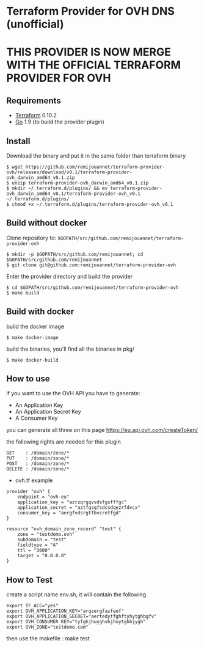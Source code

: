 Terraform Provider for OVH DNS (unofficial)
==================

# THIS PROVIDER IS NOW MERGE WITH THE OFFICIAL TERRAFORM PROVIDER FOR OVH


Requirements
------------

-   [Terraform](https://www.terraform.io/downloads.html) 0.10.2 
-   [Go](https://golang.org/doc/install) 1.9 (to build the provider plugin)

Install
---------------------

Download the binary and put it in the same folder than terraform binary

```
$ wget https://github.com/remijouannet/terraform-provider-ovh/releases/download/v0.1/terraform-provider-ovh_darwin_amd64_v0.1.zip
$ unzip terraform-provider-ovh_darwin_amd64_v0.1.zip
$ mkdir ~/.terraform.d/plugins/ && mv terraform-provider-ovh_darwin_amd64_v0.1/terraform-provider-ovh_v0.1 ~/.terraform.d/plugins/
$ chmod +x ~/.terraform.d/plugins/terraform-provider-ovh_v0.1
```

Build without docker
---------------------

Clone repository to: `$GOPATH/src/github.com/remijouannet/terraform-provider-ovh`

```
$ mkdir -p $GOPATH/src/github.com/remijouannet; cd $GOPATH/src/github.com/remijouannet
$ git clone git@github.com:remijouannet/terraform-provider-ovh
```

Enter the provider directory and build the provider

```
$ cd $GOPATH/src/github.com/remijouannet/terraform-provider-ovh
$ make build
```

Build with docker
---------------------

build the docker image

```
$ make docker-image
```

build the binaries, you'll find all the binaries in pkg/

```
$ make docker-build
```


How to use
---------------------


if you want to use the OVH API you have to generate:

* An Application Key
* An Application Secret Key
* A Consumer Key

you can generate all three on this page 
https://eu.api.ovh.com/createToken/

the following rights are needed for this plugin
```
GET    : /domain/zone/*
PUT    : /domain/zone/*
POST   : /domain/zone/*
DELETE : /domain/zone/*
```
* ovh.tf example

```
provider "ovh" {
    endpoint = "ovh-eu"
    application_key = "azrzqrgqvvdsfgsfffgc"
    application_secret = "aztfqsqfsdcsdqezrfdvcx"
    consumer_key = "aergfvdsrgtfbvcretfgd"
}

resource "ovh_domain_zone_record" "test" {
    zone = "testdemo.ovh"
    subdomain = "test"
    fieldtype = "A"
    ttl = "3600"
    target = "0.0.0.0"
}
```


How to Test
---------------------

create a script name env.sh, it will contain the following

```
export TF_ACC="yes"
export OVH_APPLICATION_KEY="arqzergfazfeef"
export OVH_APPLICATION_SECRET="aertedytfghftyhytghbgfv"
export OVH_CONSUMER_KEY="tyfghjhuyghvbjhuytghbjygh"
export OVH_ZONE="testdemo.com"
```

then use the makefile : make test
